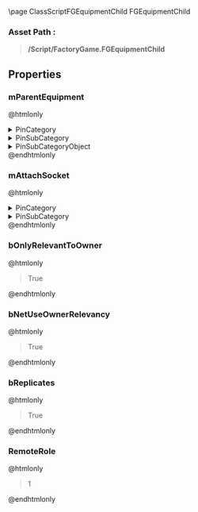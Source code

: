 \page ClassScriptFGEquipmentChild FGEquipmentChild
### Asset Path :
<b><blockquote>/Script/FactoryGame.FGEquipmentChild</blockquote></b>
## Properties

### mParentEquipment
@htmlonly
<details>
 <summary>PinCategory</summary>
<blockquote>Object</blockquote>
</details>
<details>
 <summary>PinSubCategory</summary>
<blockquote>Object</blockquote>
</details>
<details>
 <summary>PinSubCategoryObject</summary>
<b><a href="_class_script_f_g_equipment.html"><blockquote>FGEquipment</blockquote></a></b>
</details>
@endhtmlonly

### mAttachSocket
@htmlonly
<details>
 <summary>PinCategory</summary>
<blockquote>Name</blockquote>
</details>
<details>
 <summary>PinSubCategory</summary>
<blockquote>Name</blockquote>
</details>
@endhtmlonly

### bOnlyRelevantToOwner
@htmlonly
<blockquote>True</blockquote>
@endhtmlonly

### bNetUseOwnerRelevancy
@htmlonly
<blockquote>True</blockquote>
@endhtmlonly

### bReplicates
@htmlonly
<blockquote>True</blockquote>
@endhtmlonly

### RemoteRole
@htmlonly
<blockquote>1</blockquote>
@endhtmlonly

